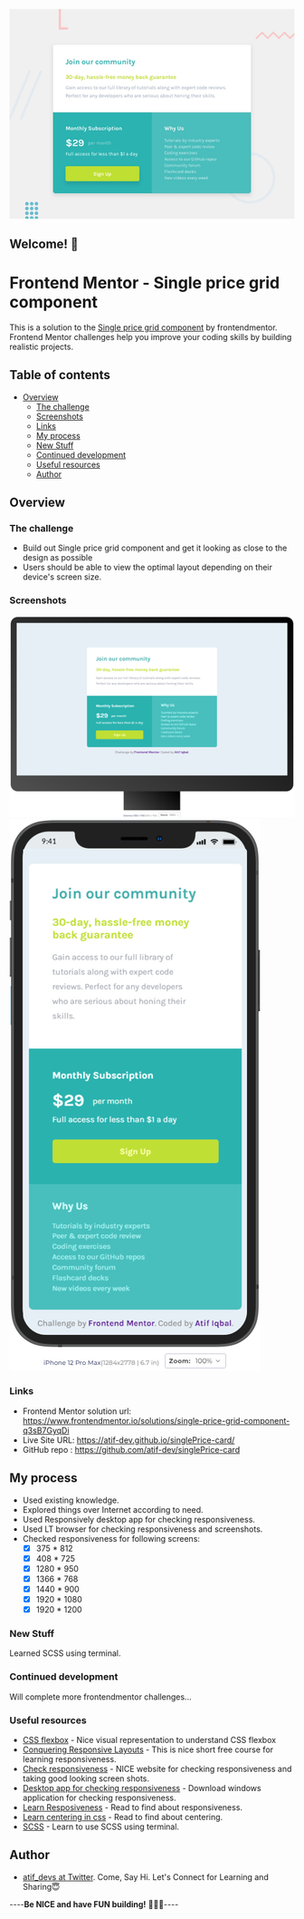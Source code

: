 ![Design preview for the Single price grid component coding challenge](./design/desktop-preview.jpg)

## Welcome! 👋

# Frontend Mentor - Single price grid component

This is a solution to the [Single price grid component](https://www.frontendmentor.io/challenges/single-price-grid-component-5ce41129d0ff452fec5abbbc) by frontendmentor. Frontend Mentor challenges help you improve your coding skills by building realistic projects. 

## Table of contents

- [Overview](#overview)
  - [The challenge](#the-challenge)
  - [Screenshots](#screenshots)
  - [Links](#links)
  - [My process](#my-process)
  - [New Stuff](#new-stuff)
  - [Continued development](#continued-development)
  - [Useful resources](#useful-resources)
  - [Author](#author)

## Overview

### The challenge

- Build out Single price grid component and get it looking as close to the design as possible
- Users should be able to view the optimal layout depending on their device's screen size.

### Screenshots

![PC View](https://github.com/atif-dev/singlePrice-card/blob/main/screenshots/PC%201.png?raw=true)
![Mobile view](https://github.com/atif-dev/singlePrice-card/blob/main/screenshots/Mobile.png?raw=true)

### Links

- Frontend Mentor solution url:  https://www.frontendmentor.io/solutions/single-price-grid-component-q3sB7GyqDi
- Live Site URL: https://atif-dev.github.io/singlePrice-card/
- GitHub repo : https://github.com/atif-dev/singlePrice-card

## My process

  - Used existing knowledge.
  - Explored things over Internet according to need.
  - Used Responsively desktop app for checking responsiveness.
  - Used LT browser for checking responsiveness and screenshots.
  - Checked responsiveness for following screens:
    - [x] 375 * 812
    - [x] 408 * 725
    - [x] 1280 * 950
    - [x] 1366 * 768
    - [x] 1440 * 900
    - [x] 1920 * 1080
    - [x] 1920 * 1200

### New Stuff

  Learned SCSS using terminal.

### Continued development

  Will complete more frontendmentor challenges... 

### Useful resources

- [CSS flexbox](https://css-tricks.com/snippets/css/a-guide-to-flexbox/) - Nice visual representation to understand CSS flexbox 
- [Conquering Responsive Layouts](https://courses.kevinpowell.co/conquering-responsive-layouts) - This is nice short free course for learning responsiveness.
- [Check responsiveness](https://www.lambdatest.com/mobile-view-website) - NICE website for checking responsiveness and taking good looking screen shots.
- [Desktop app for checking responsiveness](https://responsively.app/) - Download windows application for checking responsiveness.
- [Learn Resposiveness](https://web.dev/learn/design/) - Read to find about responsiveness.
- [Learn centering in css](https://moderncss.dev/complete-guide-to-centering-in-css/) - Read to find about centering.
- [SCSS](https://moderncss.dev/complete-guide-to-centering-in-css/) - Learn to use SCSS using terminal.

## Author

- [atif_devs at Twitter](https://twitter.com/atif_devs). Come, Say Hi. Let's Connect for Learning and Sharing😇

----**Be NICE and have FUN building!** 🚀😎😇----
